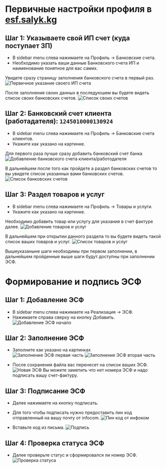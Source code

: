 # Первичные настройки профиля в [esf.salyk.kg](esf.salyk.kg)

## Шаг 1: Указываете свой ИП счет (куда поступает ЗП)
- В sidebar menu слева нажимаете на Профиль -> Банковские счета.
- Необходимо указать ваши данные Банковского счета ИП и наименование понятное для вас самих.

Увидете сразу страницу заполнения банковского счета в первый раз.
![Первичное указание своего ИП счета](../screenshots/esf/bank_scheta_svoi_create.png)

После заполнения своих данных в последуюшем вы будете видеть список своих банковских счетов.
![Список своих счетов](../screenshots/esf/bank_scheta_svoi_list.png)

## Шаг 2: Банковский счет клиента (работадателя): `1245010000130924`
- В sidebar menu слева нажимаете на Профиль -> Банковские счета клиентов.
- Укажите как указано на картинке.

Для первого раза лучше сразу добавить банковский счет банка
![Добавление банковского счета клиента/работодателя](../screenshots/esf/bank_scheta_klientov_create.png)

В дальнейшем после того как пройдете а раздел банковских счетов то вы увидете список указанных вами банковских счетов.
![Список банковских счетов](../screenshots/esf/bank_scheta_klientov_list.png)

## Шаг 3: Раздел товаров и услуг
- В sidebar menu слева нажимаете на Профиль -> Товары и услуги.
- Укажите как указано на картинке.

Необходимо добавить товар или услугу для указания в счет фактуре далее.
![Добавление товаров и услуг](../screenshots/esf/tovary_i_uslugi_create.png)

В дальнейшем при открытии данного раздела то вы будете видеть такой список ваших товаров и услуг.
![Список товаров и услуг](../screenshots/esf/tovary_i_usligi_list.png)

Вышеуказаныне шаги необходимы при первом заполнении, в дальнейшем пройденные выше шаги будут доступны при заполнении ЭСФ.

# Формирование и подпись ЭСФ

## Шаг 1: Добавление ЭСФ

- В sidebar menu слева нажимаете на Реализация -> ЭСФ.
- Нажимаете справа сверху на кнопку Добавить.
![Добавление ЭСФ начало](../screenshots/esf/realizaciya_esf.png)

## Шаг 2: Заполнение ЭСФ

- Заполните как указано на картинках
![Заполнение ЭСФ первая часть](../screenshots/esf/realizaciya_esf_fill_first_part.png)
![Заполнение ЭСФ вторая часть](../screenshots/esf/realizaciya_esf_fill_second_part.png)

- После сохранения файла вас перенесет на список ваших ЭСФ.
![Новая ЭСФ](../screenshots/esf/realizaciya_esf_list_new.png)
Вы можете заметить что нет номера ЭСФ и надо подписать вашу счет-фактуру.

## Шаг 3: Подписание ЭСФ
- Далее нажимаете на кнопку подписать.
- Для того чтобы подписать нужно предоставить пин код отправленный на вашу почту от infocom.
![Пин код от инфоком](../screenshots/esf/email_with_pin_from_infocom.png)

- Вставьте код из письма.
![Подпись](../screenshots/esf/signature_with_pin_from_infocom.png)

## Шаг 4: Проверка статуса ЭСФ

- Далее проверьте статус и сформировался ли номер ЭСФ.
![Проверка статуса](../screenshots/esf/realizaciya_esf_end_status_signed.png)
